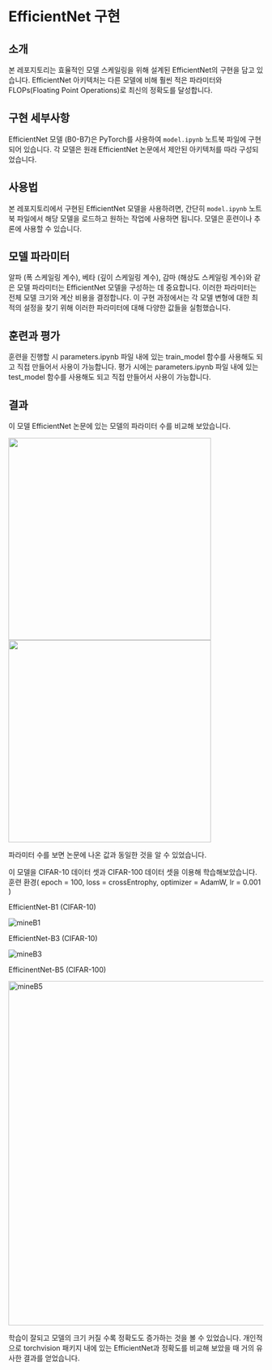 # EfficientNet 구현

## 소개
본 레포지토리는 효율적인 모델 스케일링을 위해 설계된 EfficientNet의 구현을 담고 있습니다. EfficientNet 아키텍처는 다른 모델에 비해 훨씬 적은 파라미터와 FLOPs(Floating Point Operations)로 최신의 정확도를 달성합니다.

## 구현 세부사항
EfficientNet 모델 (B0-B7)은 PyTorch를 사용하여 `model.ipynb` 노트북 파일에 구현되어 있습니다. 각 모델은 원래 EfficientNet 논문에서 제안된 아키텍처를 따라 구성되었습니다.

## 사용법
본 레포지토리에서 구현된 EfficientNet 모델을 사용하려면, 간단히 `model.ipynb` 노트북 파일에서 해당 모델을 로드하고 원하는 작업에 사용하면 됩니다. 모델은 훈련이나 추론에 사용할 수 있습니다.

## 모델 파라미터
알파 (폭 스케일링 계수), 베타 (깊이 스케일링 계수), 감마 (해상도 스케일링 계수)와 같은 모델 파라미터는 EfficientNet 모델을 구성하는 데 중요합니다. 이러한 파라미터는 전체 모델 크기와 계산 비용을 결정합니다. 이 구현 과정에서는 각 모델 변형에 대한 최적의 설정을 찾기 위해 이러한 파라미터에 대해 다양한 값들을 실험했습니다.

## 훈련과 평가
훈련을 진행할 시 parameters.ipynb 파일 내에 있는 train_model 함수를 사용해도 되고 직접 만들어서 사용이 가능합니다.
평가 시에는 parameters.ipynb 파일 내에 있는 test_model 함수를 사용해도 되고 직접 만들어서 사용이 가능합니다.

## 결과
이 모델 EfficientNet 논문에 있는 모델의 파라미터 수를 비교해 보았습니다.


<img src="https://github.com/syous154/From-Scratch/assets/56266206/21bba1ca-3c29-4e29-ac31-573af7ddab11" width="400" height="400"/>
<img src="https://github.com/syous154/From-Scratch/assets/56266206/91200292-b1b8-4208-9364-91ee011e4db6" width="400" height="400"/>


파라미터 수를 보면 논문에 나온 값과 동일한 것을 알 수 있었습니다.


이 모델을 CIFAR-10 데이터 셋과 CIFAR-100 데이터 셋을 이용해 학습해보았습니다.
훈련 환경( epoch = 100, loss = crossEntrophy, optimizer = AdamW, lr = 0.001 )



EfficientNet-B1 (CIFAR-10)


![mineB1](https://github.com/syous154/From-Scratch/assets/56266206/51441cc2-dc69-434e-88fc-b815282b64a0)

EfficientNet-B3 (CIFAR-10)


![mineB3](https://github.com/syous154/From-Scratch/assets/56266206/4ca03a29-6bcb-4819-9e8d-129a91fc127d)

EfficinentNet-B5 (CIFAR-100)


<img width="681" alt="mineB5" src="https://github.com/syous154/From-Scratch/assets/56266206/a688d46e-93ea-4049-a7fb-87a5963bb501">


학습이 잘되고 모델의 크기 커질 수록 정확도도 증가하는 것을 볼 수 있었습니다.
개인적으로 torchvision 패키지 내에 있는 EfficientNet과 정확도를 비교해 보았을 때 거의 유사한 결과를 얻었습니다.
